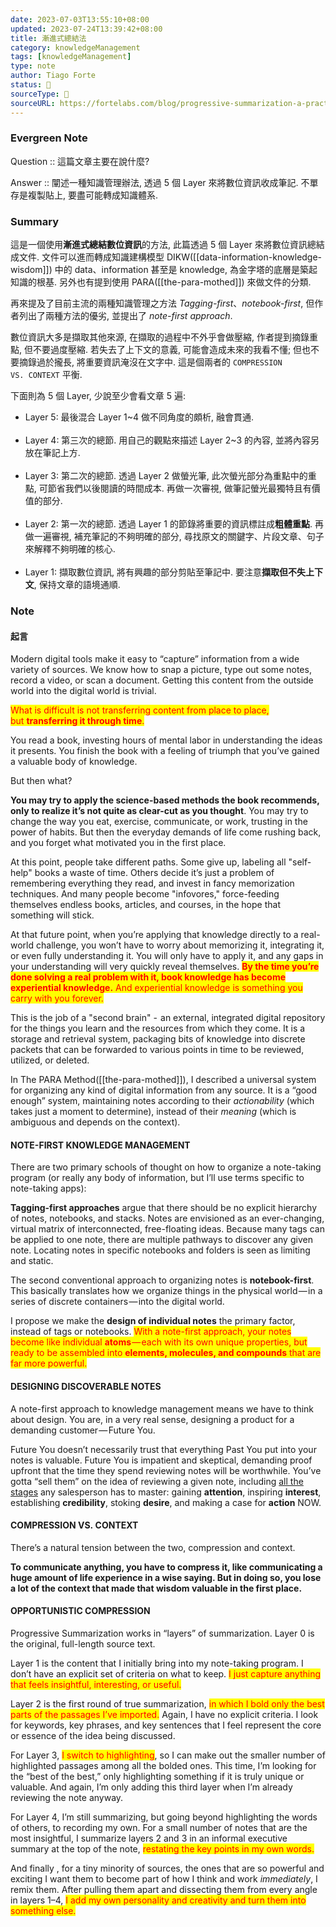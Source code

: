 ```yaml
---
date: 2023-07-03T13:55:10+08:00
updated: 2023-07-24T13:39:42+08:00
title: 漸進式總結法
category: knowledgeManagement
tags: [knowledgeManagement]
type: note
author: Tiago Forte
status: 🌱
sourceType: 📰️
sourceURL: https://fortelabs.com/blog/progressive-summarization-a-practical-technique-for-designing-discoverable-notes/
---
```


### Evergreen Note

Question :: 這篇文章主要在說什麼?

Answer :: 闡述一種知識管理辦法, 透過 5 個 Layer 來將數位資訊收成筆記. 不單存是複製貼上, 要盡可能轉成知識體系.

<!--more-->

### Summary

這是一個使用**漸進式總結數位資訊**的方法, 此篇透過 5 個 Layer 來將數位資訊總結成文件.
文件可以進而轉成知識建構模型 DIKW([[data-information-knowledge-wisdom]]) 中的 data、information 甚至是 knowledge, 為金字塔的底層是築起知識的根基. 另外也有提到使用  PARA([[the-para-mothed]]) 來做文件的分類. 

再來提及了目前主流的兩種知識管理之方法 *Tagging-first*、*notebook-first*, 但作者列出了兩種方法的優劣, 並提出了 *note-first approach*.

數位資訊大多是擷取其他來源, 在擷取的過程中不外乎會做壓縮, 作者提到摘錄重點, 但不要過度壓縮. 若失去了上下文的意義, 可能會造成未來的我看不懂; 但也不要摘錄過於攏長, 將重要資訊淹沒在文字中. 這是個兩者的  `COMPRESSION VS. CONTEXT` 平衡.

下面則為 5 個 Layer, 少說至少會看文章 5 遍:

- Layer 5: 最後混合 Layer 1~4 做不同角度的頗析, 融會貫通.</br></br>
- Layer 4: 第三次的總節. 用自己的觀點來描述 Layer 2~3 的內容, 並將內容另放在筆記上方.</br></br>
- Layer 3: 第二次的總節. 透過 Layer 2 做螢光筆, 此次螢光部分為重點中的重點, 可節省我們以後閱讀的時間成本. 再做一次審視, 做筆記螢光最獨特且有價值的部分.</br></br>
- Layer 2: 第一次的總節. 透過 Layer 1 的節錄將重要的資訊標註成**粗體重點**. 再做一遍審視, 補充筆記的不夠明確的部分, 尋找原文的關鍵字、片段文章、句子來解釋不夠明確的核心.</br></br>
- Layer 1: 擷取數位資訊, 將有興趣的部分剪貼至筆記中. 要注意**擷取但不失上下文**, 保持文章的語境通順.

### Note

#### 起言

Modern digital tools make it easy to “capture” information from a wide variety of sources. We know how to snap a picture, type out some notes, record a video, or scan a document. Getting this content from the outside world into the digital world is trivial.

<span style="background-color:yellow;color:red">What is difficult is not transferring content from place to place, but **transferring it through time**.</span>

You read a book, investing hours of mental labor in understanding the ideas it presents. You finish the book with a feeling of triumph that you’ve gained a valuable body of knowledge.

But then what?

**You may try to apply the science-based methods the book recommends, only to realize it’s not quite as clear-cut as you thought**. You may try to change the way you eat, exercise, communicate, or work, trusting in the power of habits. But then the everyday demands of life come rushing back, and you forget what motivated you in the first place.

At this point, people take different paths. Some give up, labeling all "self-help" books a waste of time. Others decide it’s just a problem of remembering everything they read, and invest in fancy memorization techniques. And many people become "infovores," force-feeding themselves endless books, articles, and courses, in the hope that something will stick.

At that future point, when you’re applying that knowledge directly to a real-world challenge, you won’t have to worry about memorizing it, integrating it, or even fully understanding it. You will only have to apply it, and any gaps in your understanding will very quickly reveal themselves. <span style="background-color:yellow;color:red">**By the time you’re done solving a real problem with it, book knowledge has become experiential knowledge.** And experiential knowledge is something you carry with you forever.</span>

This is the job of a "second brain" -  an external, integrated digital repository for the things you learn and the resources from which they come. It is a storage and retrieval system, packaging bits of knowledge into discrete packets that can be forwarded to various points in time to be reviewed, utilized, or deleted.

In The PARA Method([[the-para-mothed]]), I described a universal system for organizing any kind of digital information from any source. It is a “good enough” system, maintaining notes according to their _actionability_ (which takes just a moment to determine), instead of their _meaning_ (which is ambiguous and depends on the context).

#### NOTE-FIRST KNOWLEDGE MANAGEMENT

There are two primary schools of thought on how to organize a note-taking program (or really any body of information, but I’ll use terms specific to note-taking apps):

**Tagging-first approaches** argue that there should be no explicit hierarchy of notes, notebooks, and stacks. Notes are envisioned as an ever-changing, virtual matrix of interconnected, free-floating ideas. Because many tags can be applied to one note, there are multiple pathways to discover any given note. Locating notes in specific notebooks and folders is seen as limiting and static.

The second conventional approach to organizing notes is **notebook-first**. This basically translates how we organize things in the physical world — in a series of discrete containers — into the digital world.

I propose we make the **design of individual notes** the primary factor, instead of tags or notebooks. <span style="background-color:yellow;color:red">With a note-first approach, your notes become like individual **atoms** — each with its own unique properties, but ready to be assembled into **elements, molecules, and compounds** that are far more powerful.</span>

#### DESIGNING DISCOVERABLE NOTES

A note-first approach to knowledge management means we have to think about design. You are, in a very real sense, designing a product for a demanding customer — Future You.

Future You doesn’t necessarily trust that everything Past You put into your notes is valuable. Future You is impatient and skeptical, demanding proof upfront that the time they spend reviewing notes will be worthwhile. You’ve gotta “sell them” on the idea of reviewing a given note, including [all the stages](https://www.thebalance.com/get-to-know-and-use-aida-39273) any salesperson has to master: gaining **attention**, inspiring **interest**, establishing **credibility**, stoking **desire**, and making a case for **action** NOW.

#### COMPRESSION VS. CONTEXT

There’s a natural tension between the two, compression and context.

**To communicate anything, you have to compress it, like communicating a huge amount of life experience in a wise saying. But in doing so, you lose a lot of the context that made that wisdom valuable in the first place.**

#### OPPORTUNISTIC COMPRESSION

Progressive Summarization works in “layers” of summarization. Layer 0 is the original, full-length source text.

Layer 1 is the content that I initially bring into my note-taking program. I don’t have an explicit set of criteria on what to keep. <span style="background-color:yellow;color:red">I just capture anything that feels insightful, interesting, or useful.</span>

Layer 2 is the first round of true summarization, <span style="background-color:yellow;color:red">in which I bold only the best parts of the passages I’ve imported.</span> Again, I have no explicit criteria. I look for keywords, key phrases, and key sentences that I feel represent the core or essence of the idea being discussed.

For Layer 3, <span style="background-color:yellow;color:red">I switch to highlighting</span>, so I can make out the smaller number of highlighted passages among all the bolded ones. This time, I’m looking for the “best of the best,” only highlighting something if it is truly unique or valuable. And again, I’m only adding this third layer when I’m already reviewing the note anyway.

For Layer 4, I’m still summarizing, but going beyond highlighting the words of others, to recording my own. For a small number of notes that are the most insightful, I summarize layers 2 and 3 in an informal executive summary at the top of the note, <span style="background-color:yellow;color:red">restating the key points in my own words.</span>

And finally , for a tiny minority of sources, the ones that are so powerful and exciting I want them to become part of how I think and work _immediately_, I remix them. After pulling them apart and dissecting them from every angle in layers 1–4, <span style="background-color:yellow;color:red">I add my own personality and creativity and turn them into something else.</span>